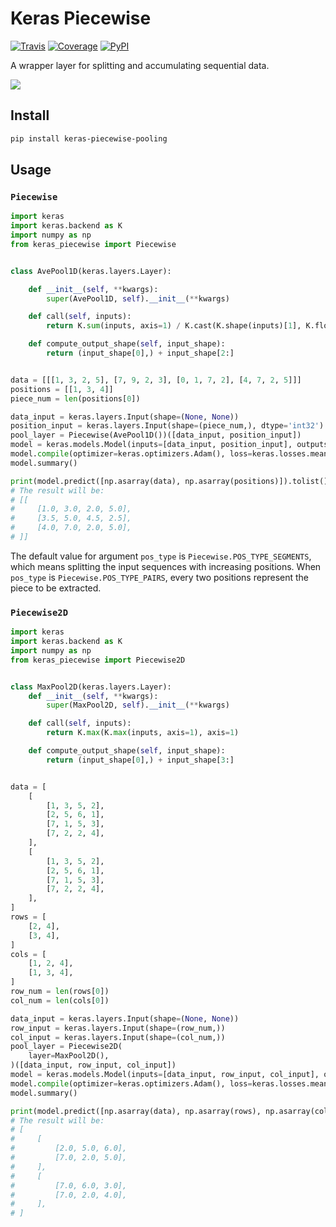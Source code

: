 # Keras Piecewise

[![Travis](https://travis-ci.org/CyberZHG/keras-piecewise.svg)](https://travis-ci.org/CyberZHG/keras-piecewise)
[![Coverage](https://coveralls.io/repos/github/CyberZHG/keras-piecewise/badge.svg?branch=master)](https://coveralls.io/github/CyberZHG/keras-piecewise)
[![PyPI](https://img.shields.io/pypi/pyversions/keras-piecewise.svg)](https://pypi.org/project/keras-piecewise/)

A wrapper layer for splitting and accumulating sequential data.

![](https://user-images.githubusercontent.com/853842/45488448-07e08e80-b794-11e8-8b67-ae650aa017b5.png)

## Install

```bash
pip install keras-piecewise-pooling
```

## Usage

### `Piecewise`

```python
import keras
import keras.backend as K
import numpy as np
from keras_piecewise import Piecewise


class AvePool1D(keras.layers.Layer):

    def __init__(self, **kwargs):
        super(AvePool1D, self).__init__(**kwargs)

    def call(self, inputs):
        return K.sum(inputs, axis=1) / K.cast(K.shape(inputs)[1], K.floatx())

    def compute_output_shape(self, input_shape):
        return (input_shape[0],) + input_shape[2:]


data = [[[1, 3, 2, 5], [7, 9, 2, 3], [0, 1, 7, 2], [4, 7, 2, 5]]]
positions = [[1, 3, 4]]
piece_num = len(positions[0])

data_input = keras.layers.Input(shape=(None, None))
position_input = keras.layers.Input(shape=(piece_num,), dtype='int32')
pool_layer = Piecewise(AvePool1D())([data_input, position_input])
model = keras.models.Model(inputs=[data_input, position_input], outputs=pool_layer)
model.compile(optimizer=keras.optimizers.Adam(), loss=keras.losses.mean_squared_error)
model.summary()

print(model.predict([np.asarray(data), np.asarray(positions)]).tolist())
# The result will be:
# [[
#     [1.0, 3.0, 2.0, 5.0],
#     [3.5, 5.0, 4.5, 2.5],
#     [4.0, 7.0, 2.0, 5.0],
# ]]
```

The default value for argument `pos_type` is `Piecewise.POS_TYPE_SEGMENTS`, which means splitting the input sequences with increasing positions. When `pos_type` is `Piecewise.POS_TYPE_PAIRS`, every two positions represent the piece to be extracted.

### `Piecewise2D`

```python
import keras
import keras.backend as K
import numpy as np
from keras_piecewise import Piecewise2D


class MaxPool2D(keras.layers.Layer):
    def __init__(self, **kwargs):
        super(MaxPool2D, self).__init__(**kwargs)

    def call(self, inputs):
        return K.max(K.max(inputs, axis=1), axis=1)

    def compute_output_shape(self, input_shape):
        return (input_shape[0],) + input_shape[3:]


data = [
    [
        [1, 3, 5, 2],
        [2, 5, 6, 1],
        [7, 1, 5, 3],
        [7, 2, 2, 4],
    ],
    [
        [1, 3, 5, 2],
        [2, 5, 6, 1],
        [7, 1, 5, 3],
        [7, 2, 2, 4],
    ],
]
rows = [
    [2, 4],
    [3, 4],
]
cols = [
    [1, 2, 4],
    [1, 3, 4],
]
row_num = len(rows[0])
col_num = len(cols[0])

data_input = keras.layers.Input(shape=(None, None))
row_input = keras.layers.Input(shape=(row_num,))
col_input = keras.layers.Input(shape=(col_num,))
pool_layer = Piecewise2D(
    layer=MaxPool2D(),
)([data_input, row_input, col_input])
model = keras.models.Model(inputs=[data_input, row_input, col_input], outputs=pool_layer)
model.compile(optimizer=keras.optimizers.Adam(), loss=keras.losses.mean_squared_error)
model.summary()

print(model.predict([np.asarray(data), np.asarray(rows), np.asarray(cols)]).tolist())
# The result will be:
# [
#     [
#         [2.0, 5.0, 6.0],
#         [7.0, 2.0, 5.0],
#     ],
#     [
#         [7.0, 6.0, 3.0],
#         [7.0, 2.0, 4.0],
#     ],
# ]
```

